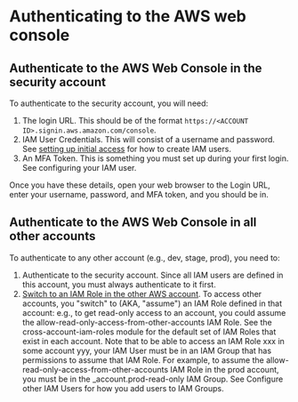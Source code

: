 # Authenticating to the AWS web console

## Authenticate to the AWS Web Console in the security account

To authenticate to the security account, you will need:

1. The login URL. This should be of the format `https://<ACCOUNT ID>.signin.aws.amazon.com/console`.
1. IAM User Credentials. This will consist of a username and password. See [setting up initial access](/access/setup-auth/) for how to create IAM users.
1. An MFA Token. This is something you must set up during your first login. See configuring your IAM user.

Once you have these details, open your web browser to the Login URL, enter your username, password, and MFA token, and you should be in.

## Authenticate to the AWS Web Console in all other accounts

To authenticate to any other account (e.g., dev, stage, prod), you need to:

1. Authenticate to the security account. Since all IAM users are defined in this account, you must always authenticate to it first.
1. [Switch to an IAM Role in the other AWS account](https://docs.aws.amazon.com/IAM/latest/UserGuide/id_roles_use_switch-role-console.html). To access other accounts, you "switch" to (AKA, "assume") an IAM Role defined in that account: e.g., to get read-only access to an account, you could assume the allow-read-only-access-from-other-accounts IAM Role. See the cross-account-iam-roles module for the default set of IAM Roles that exist in each account. Note that to be able to access an IAM Role xxx in some account yyy, your IAM User must be in an IAM Group that has permissions to assume that IAM Role. For example, to assume the allow-read-only-access-from-other-accounts IAM Role in the prod account, you must be in the _account.prod-read-only IAM Group. See Configure other IAM Users for how you add users to IAM Groups.
